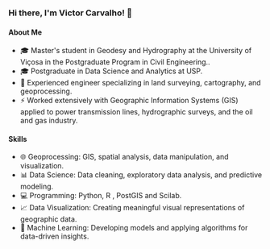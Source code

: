 ### Hi there, I'm Victor Carvalho! 👋

#### About Me
- 🎓 Master's student in Geodesy and Hydrography at the University of Viçosa in the Postgraduate Program in Civil Engineering..
- 🎓 Postgraduate in Data Science and Analytics at USP.
- 💼 Experienced engineer specializing in land surveying, cartography, and geoprocessing.
- ⚡️ Worked extensively with Geographic Information Systems (GIS) applied to power transmission lines, hydrographic surveys, and the oil and gas industry.

#### Skills

- 🌐 Geoprocessing: GIS, spatial analysis, data manipulation, and visualization.
- 📊 Data Science: Data cleaning, exploratory data analysis, and predictive modeling.
- 💻 Programming: Python, R , PostGIS and Scilab.
- 📈 Data Visualization: Creating meaningful visual representations of geographic data.
- 🧠 Machine Learning: Developing models and applying algorithms for data-driven insights.


